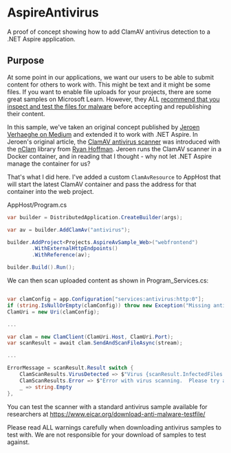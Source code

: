 # AspireAntivirus

A proof of concept showing how to add ClamAV antivirus detection to a .NET Aspire application.

## Purpose

At some point in our applications, we want our users to be able to submit content for others to work with.  This might be text and it might be some files.  If you want to enable file uploads for your projects, there are some great samples on Microsoft Learn.  However, they ALL [recommend that you inspect and test the files for malware](https://learn.microsoft.com/en-us/aspnet/core/mvc/models/file-uploads?view=aspnetcore-8.0#security-considerations) before accepting and republishing their content.

In this sample, we've taken an original concept published by [Jeroen Verhaeghe on Medium](https://medium.com/@jeroenverhaeghe/building-a-malware-and-antivirus-scanner-in-net-core-e4309f2d429c) and extended it to work with .NET Aspire.  In Jeroen's original article, the [ClamAV antivirus scanner](https://www.clamav.net/) was introduced with the [nClam](https://github.com/tekmaven/nClam) library from [Ryan Hoffman](https://github.com/tekmaven).  Jeroen runs the ClamAV scanner in a Docker container, and in reading that I thought - why not let .NET Aspire manage the container for us?

That's what I did here. I've added a custom `ClamAvResource` to AppHost that will start the latest ClamAV container and pass the address for that container into the web project.

AppHost/Program.cs
```csharp
var builder = DistributedApplication.CreateBuilder(args);

var av = builder.AddClamAv("antivirus");

builder.AddProject<Projects.AspireAvSample_Web>("webfrontend")
		.WithExternalHttpEndpoints()
		.WithReference(av);

builder.Build().Run();
```

We can then scan uploaded content as shown in Program_Services.cs:

```csharp

var clamConfig = app.Configuration["services:antivirus:http:0"];
if (string.IsNullOrEmpty(clamConfig)) throw new Exception("Missing antivirus configuration");
ClamUri = new Uri(clamConfig);

...

var clam = new ClamClient(ClamUri.Host, ClamUri.Port);
var scanResult = await clam.SendAndScanFileAsync(stream);

...

ErrorMessage = scanResult.Result switch { 
	ClamScanResults.VirusDetected => $"Virus {scanResult.InfectedFiles.First().VirusName} detected",
	ClamScanResults.Error => $"Error with virus scanning.  Please try again",
	_ => string.Empty
},
```

You can test the scanner with a standard antivirus sample available for researchers at https://www.eicar.org/download-anti-malware-testfile/  

Please read ALL warnings carefully when downloading antivirus samples to test with.  We are not responsible for your download of samples to test against.